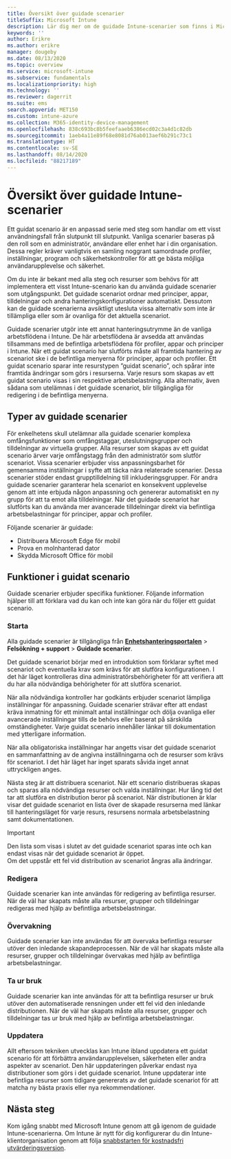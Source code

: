 ```yaml
---
title: Översikt över guidade scenarier
titleSuffix: Microsoft Intune
description: Lär dig mer om de guidade Intune-scenarier som finns i Microsoft 365-enhetshanteringsportalen.
keywords: ''
author: Erikre
ms.author: erikre
manager: dougeby
ms.date: 08/13/2020
ms.topic: overview
ms.service: microsoft-intune
ms.subservice: fundamentals
ms.localizationpriority: high
ms.technology: ''
ms.reviewer: dagerrit
ms.suite: ems
search.appverid: MET150
ms.custom: intune-azure
ms.collection: M365-identity-device-management
ms.openlocfilehash: 838c693bc8b5feefaaeb6386ecd02c3a4d1c82db
ms.sourcegitcommit: 1aeb4a11e89f68e8081d76ab013aef6b291c73c1
ms.translationtype: HT
ms.contentlocale: sv-SE
ms.lasthandoff: 08/14/2020
ms.locfileid: "88217189"
---
```

# <a name="intune-guided-scenarios-overview"></a>Översikt över guidade Intune-scenarier 

Ett guidat scenario är en anpassad serie med steg som handlar om ett visst användningsfall från slutpunkt till slutpunkt. Vanliga scenarier baseras på den roll som en administratör, användare eller enhet har i din organisation. Dessa regler kräver vanligtvis en samling noggrant samordnade profiler, inställningar, program och säkerhetskontroller för att ge bästa möjliga användarupplevelse och säkerhet.    

Om du inte är bekant med alla steg och resurser som behövs för att implementera ett visst Intune-scenario kan du använda guidade scenarier som utgångspunkt. Det guidade scenariot ordnar med principer, appar, tilldelningar och andra hanteringskonfigurationer automatiskt. Dessutom kan de guidade scenarierna avsiktligt utesluta vissa alternativ som inte är tillämpliga eller som är ovanliga för det aktuella scenariot. 

Guidade scenarier utgör inte ett annat hanteringsutrymme än de vanliga arbetsflödena i Intune. De här arbetsflödena är avsedda att användas tillsammans med de befintliga arbetsflödena för profiler, appar och principer i Intune. När ett guidat scenario har slutförts måste all framtida hantering av scenariot ske i de befintliga menyerna för principer, appar och profiler. Ett guidat scenario sparar inte resurstypen ”guidat scenario”, och spårar inte framtida ändringar som görs i resurserna. Varje resurs som skapas av ett guidat scenario visas i sin respektive arbetsbelastning. Alla alternativ, även sådana som utelämnas i det guidade scenariot, blir tillgängliga för redigering i de befintliga menyerna.  

## <a name="types-of-guided-scenarios"></a>Typer av guidade scenarier 

För enkelhetens skull utelämnar alla guidade scenarier komplexa omfångsfunktioner som omfångstaggar, uteslutningsgrupper och tilldelningar av virtuella grupper. Alla resurser som skapas av ett guidat scenario ärver varje omfångstagg från den administratör som slutför scenariot. Vissa scenarier erbjuder viss anpassningsbarhet för gemensamma inställningar i syfte att täcka nära relaterade scenarier. Dessa scenarier stöder endast grupptilldelning till inkluderingsgrupper. För andra guidade scenarier garanterar hela scenariot en konsekvent upplevelse genom att inte erbjuda någon anpassning och genererar automatiskt en ny grupp för att ta emot alla tilldelningar. När det guidade scenariot har slutförts kan du använda mer avancerade tilldelningar direkt via befintliga arbetsbelastningar för principer, appar och profiler.  

Följande scenarier är guidade: 
- Distribuera Microsoft Edge för mobil 
- Prova en molnhanterad dator
- Skydda Microsoft Office för mobil 

## <a name="guided-scenario-functionality"></a>Funktioner i guidat scenario 

Guidade scenarier erbjuder specifika funktioner. Följande information hjälper till att förklara vad du kan och inte kan göra när du följer ett guidat scenario.

### <a name="launching"></a>Starta  

Alla guidade scenarier är tillgängliga från **[Enhetshanteringsportalen](https://endpoint.microsoft.com)**  > **Felsökning + support** > **Guidade scenarier**. 

Det guidade scenariot börjar med en introduktion som förklarar syftet med scenariot och eventuella krav som krävs för att slutföra konfigurationen. I det här läget kontrolleras dina administratörsbehörigheter för att verifiera att du har alla nödvändiga behörigheter för att slutföra scenariot.  

När alla nödvändiga kontroller har godkänts erbjuder scenariot lämpliga inställningar för anpassning. Guidade scenarier strävar efter att endast kräva inmatning för ett minimalt antal inställningar och dölja ovanliga eller avancerade inställningar tills de behövs eller baserat på särskilda omständigheter. Varje guidat scenario innehåller länkar till dokumentation med ytterligare information. 

När alla obligatoriska inställningar har angetts visar det guidade scenariot en sammanfattning av de angivna inställningarna och de resurser som krävs för scenariot. I det här läget har inget sparats såvida inget annat uttryckligen anges.

Nästa steg är att distribuera scenariot. När ett scenario distribueras skapas och sparas alla nödvändiga resurser och valda inställningar. Hur lång tid det tar att slutföra en distribution beror på scenariot. När distributionen är klar visar det guidade scenariot en lista över de skapade resurserna med länkar till hanteringsläget för varje resurs, resursens normala arbetsbelastning samt dokumentationen. 

> [!IMPORTANT]
> Den lista som visas i slutet av det guidade scenariot sparas inte och kan endast visas när det guidade scenariot är öppet.  
Om det uppstår ett fel vid distribution av scenariot ångras alla ändringar. 

### <a name="editing"></a>Redigera 

Guidade scenarier kan inte användas för redigering av befintliga resurser. När de väl har skapats måste alla resurser, grupper och tilldelningar redigeras med hjälp av befintliga arbetsbelastningar.

### <a name="monitoring"></a>Övervakning 

Guidade scenarier kan inte användas för att övervaka befintliga resurser utöver den inledande skapandeprocessen. När de väl har skapats måste alla resurser, grupper och tilldelningar övervakas med hjälp av befintliga arbetsbelastningar. 

### <a name="retiring"></a>Ta ur bruk 

Guidade scenarier kan inte användas för att ta befintliga resurser ur bruk utöver den automatiserade rensningen under ett fel vid den inledande distributionen. När de väl har skapats måste alla resurser, grupper och tilldelningar tas ur bruk med hjälp av befintliga arbetsbelastningar. 

### <a name="updating"></a>Uppdatera

Allt eftersom tekniken utvecklas kan Intune ibland uppdatera ett guidat scenario för att förbättra användarupplevelsen, säkerheten eller andra aspekter av scenariot. Den här uppdateringen påverkar endast nya distributioner som görs i det guidade scenariot. Intune uppdaterar inte befintliga resurser som tidigare genererats av det guidade scenariot för att matcha ny bästa praxis eller nya rekommendationer.  

## <a name="next-steps"></a>Nästa steg

Kom igång snabbt med Microsoft Intune genom att gå igenom de guidade Intune-scenarierna. Om Intune är nytt för dig konfigurerar du din Intune-klientorganisation genom att följa [snabbstarten för kostnadsfri utvärderingsversion](free-trial-sign-up.md).
